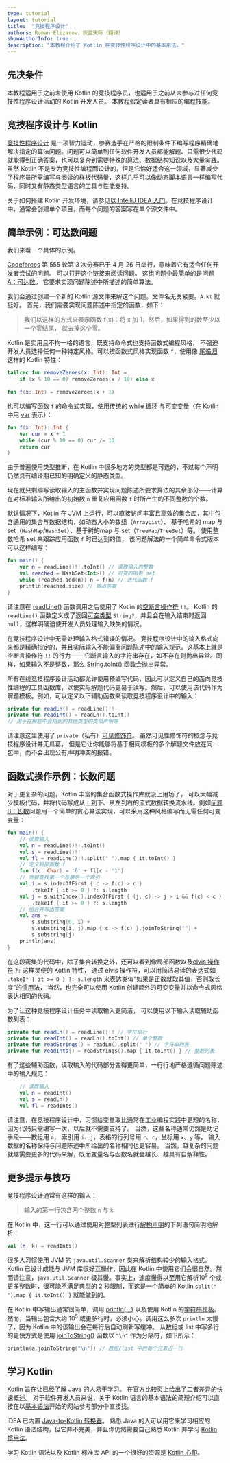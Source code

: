 ```yaml
---
type: tutorial
layout: tutorial
title:  "竞技程序设计"
authors: Roman Elizarov，灰蓝天际（翻译）
showAuthorInfo: true
description: "本教程介绍了 Kotlin 在竞技性程序设计中的基本用法。"
---
```


## 先决条件

本教程适用于之前未使用 Kotlin
的竞技程序员，也适用于之前从未参与过任何竞技性程序设计活动的 Kotlin 开发人员。
本教程假定读者具有相应的编程技能。

## 竞技程序设计与 Kotlin

[竞技性程序设计](https://en.wikipedia.org/wiki/Competitive_programming)
是一项智力运动，参赛选手在严格的限制条件下编写程序精确地解决指定的<!--
-->算法问题。问题可以简单到<!--
-->任何软件开发人员都能解题、只需很少代码就能得到正确答案，也可以复杂到需要<!--
-->特殊的算法、数据结构知识以及大量实践。虽然 Kotlin 不是专为竞技性<!--
-->编程而设计的，但是它恰好适合这一领域，显著减少了<!--
-->程序员所需编写与阅读的样板代码量，这样几乎可以像动态<!--
-->脚本语言一样编写代码，同时又有静态类型语言的工具与性能支持。

关于如何搭建 Kotlin 开发环境，请参见[以 IntelliJ IDEA 入门](/docs/tutorials/getting-started.html)<!--
-->。在竞技程序设计中，通常会创建单个项目，而每个问题的答案<!--
-->写在单个源文件中。

## 简单示例：可达数问题

我们来看一个具体的示例。

[Codeforces](http://codeforces.com/)
第 555 轮第 3 次分赛已于 4 月 26 日举行，意味着它有适合任何开发者尝试的问题。
可以打开[这个链接](http://codeforces.com/contest/1157)来阅读问题。
这组问题中最简单的是<!--
-->[问题 A：可达数](http://codeforces.com/contest/1157/problem/A)。
它要求实现问题陈述中所描述的简单算法。

我们会通过创建一个新的 Kotlin 源文件来解这个问题。文件名无关紧要。`A.kt` 就挺好。
首先，我们需要实现问题陈述中指定的函数，如下：

> 我们以这样的方式来表示函数 f(x)：将 x 加 1，然后，如果得到的数至少以一个零结尾，
就去掉这个零。

Kotlin 是实用且不拘一格的语言，既支持命令式也支持函数式编程风格，
不强迫开发人员选择任何一种特定风格。可以按函数式风格实现函数 `f`，使用像
[尾递归](/docs/reference/functions.html#尾递归函数)这样的 Kotlin 特性：

<div class="sample" markdown="1" theme="idea" data-highlight-only>

```kotlin
tailrec fun removeZeroes(x: Int): Int =
    if (x % 10 == 0) removeZeroes(x / 10) else x
    
fun f(x: Int) = removeZeroes(x + 1)
```

</div>

也可以编写函数 `f` 的命令式实现，使用传统的
[while 循环](/docs/reference/control-flow.html) 与可变变量（在 Kotlin 中用
[var](/docs/reference/basic-syntax.html#定义变量) 表示）：

<div class="sample" markdown="1" theme="idea" data-highlight-only>

```kotlin
fun f(x: Int): Int {
    var cur = x + 1
    while (cur % 10 == 0) cur /= 10
    return cur
}
```

</div>

由于普遍使用类型推断，在 Kotlin 中很多地方的类型都是可选的，不过每个声明仍然具有<!--
-->编译期已知的明确定义的静态类型。

现在就只剩编写读取输入的主函数并实现问题<!--
-->陈述所要求算法的其余部分——计算在对标准输入所给出的初始数
`n` 重复应用函数 `f` 时所产生的不同整数的个数。

默认情况下，Kotlin 在 JVM 上运行，可以直接访问丰富且高效的集合库，其中包含<!--
-->通用的集合与数据结构，如动态大小的数组（`ArrayList`）、
基于哈希的 map 与 set（`HashMap`/`HashSet`）、基于树的map 与 set（`TreeMap`/`TreeSet`）等。
使用整数哈希 set 来跟踪应用函数 `f` 时已达到的值，
该问题解法的一个简单命令式版本可以这样编写：

<div class="sample" markdown="1" theme="idea" data-highlight-only>

```kotlin
fun main() {
    var n = readLine()!!.toInt() // 读取输入的整数
    val reached = HashSet<Int>() // 可变的哈希 set
    while (reached.add(n)) n = f(n) // 迭代函数 f
    println(reached.size) // 输出答案
}
```

</div>

请注意在
[readLine()](https://kotlinlang.org/api/latest/jvm/stdlib/kotlin.io/read-line.html)
函数调用之后使用了 Kotlin 的[空断言操作符](/docs/reference/null-safety.html#-操作符) `!!`。
Kotlin 的 `readLine()` 函数定义成了返回<!--
-->[可空类型](/docs/reference/null-safety.html#可空类型与非空类型)
`String?`，并且会在输入结束时返回 `null`，这样明确迫使开发人员处理<!--
-->输入缺失的情况。
 
在竞技程序设计中无需处理输入格式错误的情况。
竞技程序设计中的输入格式向来都是精确指定的，并且实际输入不能偏离<!--
-->问题陈述中的输入规范。这基本上就是空断言操作符 `!!` 的行为——
它断言输入的字符串存在，如不存在则抛出异常。同样，如果输入不是整数，那么
[String.toInt()](https://kotlinlang.org/api/latest/jvm/stdlib/kotlin.text/to-int.html)
函数会抛出异常。

所有在线竞技程序设计活动都允许使用预编写代码，因此可以定义自己的<!--
-->面向竞技性编程的工具函数库，以使实际解题代码更易<!--
-->于读写。然后，可以使用该代码作为解题模板。例如，可以定义<!--
-->以下辅助函数来读取竞技程序设计中的输入：

<div class="sample" markdown="1" theme="idea" data-highlight-only>

```kotlin
private fun readLn() = readLine()!!
private fun readInt() = readLn().toInt()
// 用于在解题中会用到的其他类型的类似声明等
```

</div>

请注意这里使用了 `private`（私有）[可见修饰符](/docs/reference/visibility-modifiers.html)。
虽然可见性修饰符的概念与竞技程序设计并无瓜葛，
但是它让你能够将<!--
-->基于相同模板的多个解题文件放在同一包中，而不会出现公有声明冲突的报错。

## 函数式操作示例：长数问题

对于更复杂的问题，Kotlin 丰富的集合函数式操作库就派上用场了，
可以大幅减少模板代码，并将代码写成从上到下、从左到右的流式数据转换<!--
-->流水线。例如<!--
-->[问题 B：长数](http://codeforces.com/contest/1157/problem/B)问题<!--
-->用一个简单的贪心算法实现，可以采用这种风格编写而无需任何可变变量：

<div class="sample" markdown="1" theme="idea" data-highlight-only>

```kotlin
fun main() {
    // 读取输入
    val n = readLine()!!.toInt()
    val s = readLine()!!
    val fl = readLine()!!.split(" ").map { it.toInt() }
    // 定义局部函数 f
    fun f(c: Char) = '0' + fl[c - '1']
    // 贪婪查找第一个与最后一个索引
    val i = s.indexOfFirst { c -> f(c) > c }
        .takeIf { it >= 0 } ?: s.length
    val j = s.withIndex().indexOfFirst { (j, c) -> j > i && f(c) < c }
        .takeIf { it >= 0 } ?: s.length
    // 组合并写出答案
    val ans =
        s.substring(0, i) +
        s.substring(i, j).map { c -> f(c) }.joinToString("") +
        s.substring(j)
    println(ans)
}
```

</div>

在这段密集的代码中，除了集合转换之外，还可以看到像局部函数<!--
-->以及[elvis 操作符](/docs/reference/null-safety.html#elvis-操作符) `?:` 这样灵便的 Kotlin 特性，
通过 elvis 操作符，可以用<!--
-->简洁易读的表达式如 `.takeIf { it >= 0 } ?: s.length`
来表达类似“如果是正数就取其值，否则取长度”的[惯用法](/docs/reference/idioms.html)，
当然，也完全可以使用 Kotlin 创建额外的可变变量并以命令式风格表达相同的代码。

为了让这种竞技程序设计任务中读取输入更简洁，
可以使用以下输入读取辅助函数列表：

<div class="sample" markdown="1" theme="idea" data-highlight-only>

```kotlin
private fun readLn() = readLine()!! // 字符串行
private fun readInt() = readLn().toInt() // 单个整数
private fun readStrings() = readLn().split(" ") // 字符串列表
private fun readInts() = readStrings().map { it.toInt() } // 整数列表
```

</div>

有了这些辅助函数，读取输入的代码部分变得更简单，一行行地严格遵循<!--
-->问题陈述中的输入规范：

<div class="sample" markdown="1" theme="idea" data-highlight-only>

```kotlin
    // 读取输入
    val n = readInt()
    val s = readLn()
    val fl = readInts()
```

</div>

请注意，在竞技程序设计中，习惯给变量取比<!--
-->通常在工业编程实践中更短的名称，因为代码只需编写一次，以后就不需要支持了。
当然，这些名称通常仍然是助记手段——数组用 `a`，
索引用 `i`、`j`，表格的行列号用 `r`、`c`，坐标用 `x`、`y` 等。
输入数据的名称保持与问题陈述中所给出的名称相同也更容易。
当然，越复杂的问题就越需要更多的代码来解，既而变量名与函数名就会<!--
-->越长、越具有自解释性。

## 更多提示与技巧

竞技程序设计通常有这样的输入：

> 输入的第一行包含两个整数 `n` 与 `k`

在 Kotlin 中，这一行可以通过使用对整型列表进行<!--
-->[解构声明](/docs/reference/multi-declarations.html#解构声明)<!--
-->的下列语句简明地解析：

<div class="sample" markdown="1" theme="idea" data-highlight-only>

```kotlin
val (n, k) = readInts() 
```

</div>

很多人习惯使用 JVM 的 `java.util.Scanner` 类来解析结构较少的<!--
-->输入格式。Kotlin 已设计成能与 JVM 库很好互操作，因此在
Kotlin 中使用它们会很自然。然而请注意，`java.util.Scanner` 极其慢。事实上，速度慢得以至用它解析<!--
-->10<sup>5</sup> 个或更多整数时，很可能不满足典型的 2 秒限制，而这是一个简单的 Kotlin
`split(" ").map { it.toInt() }` 就能做到的。

在 Kotlin 中写输出通常很简单，调用
[println(...)](https://kotlinlang.org/api/latest/jvm/stdlib/kotlin.io/println.html)
以及使用 Kotlin 的<!--
-->[字符串模板](/docs/reference/basic-types.html#字符串模板)。然而，当输出<!--
-->包含大约 10<sup>5</sup> 或更多行时，必须小心。调用这么多次 `println` 太慢了，因为
Kotlin 中的该输出会在每行后自动刷新写缓冲。
从数组或 list 中写多行的更快方式是使用
[joinToString()](https://kotlinlang.org/api/latest/jvm/stdlib/kotlin.collections/join-to-string.html) 函数<!--
-->以 `"\n"` 作为分隔符，如下所示：

<div class="sample" markdown="1" theme="idea" data-highlight-only>

```kotlin
println(a.joinToString("\n")) // 数组/list 中的每个元素占一行
```

</div>

## 学习 Kotlin

Kotlin 旨在让已经了解 Java 的人易于学习。
在[官方比较页](/docs/reference/comparison-to-java.html)上给出了二者差异的快速概述。
对于软件开发人员来说，关于 Kotlin 语言的基本语法的简短介绍可以直接在<!--
-->以[基本语法](/docs/reference/basic-syntax.html)开始的网站参考部分中直接找。

IDEA 已内置
[Java-to-Kotlin 转换器](https://www.jetbrains.com/help/idea/converting-a-java-file-to-kotlin-file.html)。
熟悉 Java 的人可以用它来学习相应的 Kotlin 语法结构，但它<!--
-->并不完美，并且你仍然需要自己熟悉 Kotlin 并学习
[Kotlin 惯用法](/docs/reference/idioms.html)。

学习 Kotlin 语法以及 Kotlin 标准库 API 的一个很好的资源是
[Kotlin 心印](/docs/tutorials/koans.html)。

